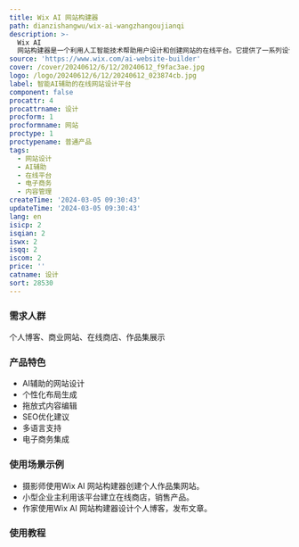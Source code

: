 ```yaml
---
title: Wix AI 网站构建器
path: dianzishangwu/wix-ai-wangzhangoujianqi
description: >-
  Wix AI
  网站构建器是一个利用人工智能技术帮助用户设计和创建网站的在线平台。它提供了一系列设计模板，并通过AI分析用户的内容和偏好，自动生成个性化的网站布局。用户无需专业的设计或编程技能，即可快速创建出专业级别的网站。
source: 'https://www.wix.com/ai-website-builder'
cover: /cover/20240612/6/12/20240612_f9fac3ae.jpg
logo: /logo/20240612/6/12/20240612_023874cb.jpg
label: 智能AI辅助的在线网站设计平台
component: false
procattr: 4
procattrname: 设计
procform: 1
procformname: 网站
proctype: 1
proctypename: 普通产品
tags:
  - 网站设计
  - AI辅助
  - 在线平台
  - 电子商务
  - 内容管理
createTime: '2024-03-05 09:30:43'
updateTime: '2024-03-05 09:30:43'
lang: en
isicp: 2
isqian: 2
iswx: 2
isqq: 2
iscom: 2
price: ''
catname: 设计
sort: 28530
---
```




### 需求人群
个人博客、商业网站、在线商店、作品集展示

### 产品特色
- AI辅助的网站设计
- 个性化布局生成
- 拖放式内容编辑
- SEO优化建议
- 多语言支持
- 电子商务集成

### 使用场景示例
- 摄影师使用Wix AI 网站构建器创建个人作品集网站。
- 小型企业主利用该平台建立在线商店，销售产品。
- 作家使用Wix AI 网站构建器设计个人博客，发布文章。

### 使用教程


  
